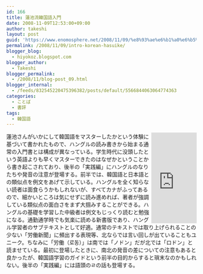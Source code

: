 ```yaml
---
id: 166
title: 蓮池流韓国語入門
date: 2008-11-09T12:53:00+09:00
author: takeshi
layout: post
guid: 'https://www.enomosphere.net/2008/11/09/%e8%93%ae%e6%b1%a0%e6%b5%81%e9%9f%93%e5%9b%bd%e8%aa%9e%e5%85%a5%e9%96%80/'
permalink: /2008/11/09/intro-korean-hasuike/
blogger_blog:
  - hiyokoz.blogspot.com
blogger_author:
  - Takeshi
blogger_permalink:
  - /2008/11/blog-post_09.html
blogger_internal:
  - /feeds/832545220475396382/posts/default/5566844063064774363
categories:
  - ことば
  - 書評
tags:
  - 韓国語
---
```

<iframe style="width: 120px; height: 240px;" src="http://rcm-jp.amazon.co.jp/e/cm?t=enomospheddoj-22&amp;o=9&amp;p=8&amp;l=as1&amp;asins=416660659X&amp;md=1X69VDGQCMF7Z30FM082&amp;fc1=000000&amp;IS2=1&amp;lt1=_blank&amp;m=amazon&amp;lc1=0000FF&amp;bc1=000000&amp;bg1=FFFFFF&amp;f=ifr" width="300" height="150" frameborder="0" marginwidth="0" marginheight="0" scrolling="no" align="right"></iframe>蓮池さんがいかにして韓国語をマスターしたかという体験に基づいて書かれたもので、ハングルの読み書きから始まる通常の入門書とは構成が異なっている。学生時代に没頭したという英語よりも早くマスターできたのはなぜかということから書き起こされており、後半の「実践編」にハングルのなりたちや発音の注意が登場する。前半では、韓国語と日本語との類似点を例文をあげて示している。ハングルを全く知らない読者は面食らうかもしれないが、すべてカナがふってあるので、細かいところは気にせずに読み進めれば、著者が強調している類似点の面白さをまず大掴みすることができる。ハングルの基礎を学習した中級者は例文もじっくり読むと勉強になる。通勤通学時でも気楽に読める新書版であり、ハングル学習者のサブテキストとして好適。通常のテキストでは取り上げられることの少ない「労働新聞」に頻出する表現等、北ならでは言い回しが出ていることもユニーク。ちなみに「労働（로동）」は南では「ノドン」だが北では「ロドン」と読ませている。最初に登場したときに、南北の発音の差についての注意もあると良かったが、韓国語学習のガイドという前半の目的からすると瑣末なのかもしれない。後半の「実践編」には語頭のㄹの話も登場する。
